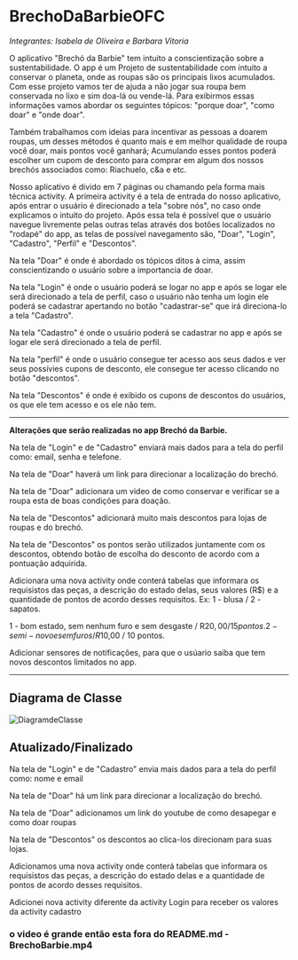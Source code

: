 # BrechoDaBarbieOFC

*Integrantes: Isabela de Oliveira e Barbara Vitoria*

O aplicativo "Brechó da Barbie" tem intuito a conscientização sobre a sustentabilidade. O app é um Projeto de sustentabilidade com intuito a conservar o planeta, onde as roupas são os principais lixos acumulados. Com esse projeto vamos ter de ajuda a não jogar sua roupa bem conservada no lixo e sim doa-lá ou vende-lá. Para exibirmos essas informações vamos abordar os seguintes tópicos: "porque doar", "como doar" e "onde doar". 

Também trabalhamos com ideias para incentivar as pessoas a doarem roupas, um desses métodos é quanto mais e em melhor qualidade de roupa você doar, mais pontos você ganhará; Acumulando esses pontos poderá escolher um cupom de desconto para comprar em algum dos nossos brechós associados como: Riachuelo, c&a e etc.

Nosso aplicativo é divido em 7 páginas ou chamando pela forma mais técnica activity. A primeira activity é a tela de entrada do nosso aplicativo, após entrar o usuário é direcionado a tela "sobre nós", no caso onde explicamos o intuito do projeto. 
Após essa tela é possível que o usuário navegue livremente pelas outras telas através dos botões localizados no "rodapé" do app, as telas de possível navegamento são, "Doar", "Login", "Cadastro", "Perfil" e "Descontos".

Na tela "Doar" é onde é abordado os tópicos ditos à cima, assim conscientizando o usuário sobre a importancia de doar. 

Na tela "Login" é onde o usuário poderá se logar no app e após se logar ele será direcionado a tela de perfil, caso o usuário não tenha um login ele poderá se cadastrar apertando no botão "cadastrar-se" que irá direciona-lo a tela "Cadastro".

Na tela "Cadastro" é onde o usuário poderá se cadastrar no app e após se logar ele será direcionado a tela de perfil.

Na tela "perfil" é onde o usuário consegue ter acesso aos seus dados e ver seus possívies cupons de desconto, ele consegue ter acesso clicando no botão "descontos".

Na tela "Descontos" é onde é exibido os cupons de descontos do usuários, os que ele tem acesso e os ele não tem.

---

**Alterações que serão realizadas no app Brechó da Barbie.**

Na tela de "Login" e de "Cadastro" enviará mais dados para a tela do perfil como: email, senha e telefone.

Na tela de "Doar" haverá um link para direcionar a localização do brechó.

Na tela de "Doar" adicionara um video de como conservar e verificar se a roupa esta de boas condições para doação.

Na tela de "Descontos" adicionará muito mais descontos para lojas de roupas e do brechó.

Na tela de "Descontos" os pontos serão utilizados juntamente com os descontos, obtendo botão de escolha do desconto de acordo com a pontuação adquirida.

Adicionara uma nova activity onde conterá tabelas que informara os requisistos das peças, a descrição do estado delas, seus valores (R$) e a quantidade de pontos de acordo desses requisitos. 
Ex: 1 - blusa / 2 - sapatos.

1 - bom estado, sem nenhum furo e sem desgaste / R$20,00 / 15 pontos.
2 - semi-novo e sem furos / R$10,00 / 10 pontos.

Adicionar sensores de notificações, para que o usúario saiba que tem novos descontos limitados no app.

---
## Diagrama de Classe

![DiagramdeClasse](https://github.com/IsabelaESC/BrechoDaBarbieOFC/assets/128037931/c35fc9a9-5b09-4955-bd85-5d40bfe0a409)

## Atualizado/Finalizado
Na tela de "Login" e de "Cadastro" envia mais dados para a tela do perfil como: nome e email

Na tela de "Doar" há um link para direcionar a localização do brechó.

Na tela de "Doar" adicionamos um link do youtube de como desapegar e como doar roupas

Na tela de "Descontos" os descontos ao clica-los direcionam para suas lojas.

Adicionamos uma nova activity onde conterá tabelas que informara os requisistos das peças, a descrição do estado delas e a quantidade de pontos de acordo desses requisitos. 

Adicionei nova activity diferente da activity Login para receber os valores da activity cadastro 
### o video é grande então esta fora do README.md - BrechoBarbie.mp4


